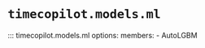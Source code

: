 
# `timecopilot.models.ml`

::: timecopilot.models.ml
    options:
        members:
            - AutoLGBM